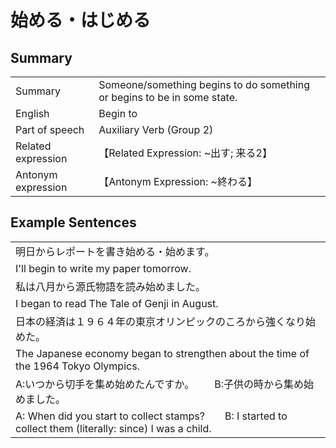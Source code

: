 # 始める・はじめる

## Summary

<table><tr>   <td>Summary</td>   <td>Someone/something begins to do something or begins to be in some state.</td></tr><tr>   <td>English</td>   <td>Begin to</td></tr><tr>   <td>Part of speech</td>   <td>Auxiliary Verb (Group 2)</td></tr><tr>   <td>Related expression</td>   <td>【Related Expression: ~出す; 来る2】</td></tr><tr>   <td>Antonym expression</td>   <td>【Antonym Expression: ~終わる】</td></tr></table>

## Example Sentences

<table><tr><td>明日からレポートを書き始める・始めます。</td></tr><tr><td>I'll begin to write my paper tomorrow.</td></tr><tr><td>私は八月から源氏物語を読み始めました。</td></tr><tr><td>I began to read The Tale of Genji in August.</td></tr><tr><td>日本の経済は１９６４年の東京オリンピックのころから強くなり始めた。</td></tr><tr><td>The Japanese economy began to strengthen about the time of the 1964 Tokyo Olympics.</td></tr><tr><td>A:いつから切手を集め始めたんですか。  B:子供の時から集め始めました。</td></tr><tr><td>A: When did you start to collect stamps?&emsp;&emsp;B: I started to collect them (literally: since) I was a child.</td></tr></table>


